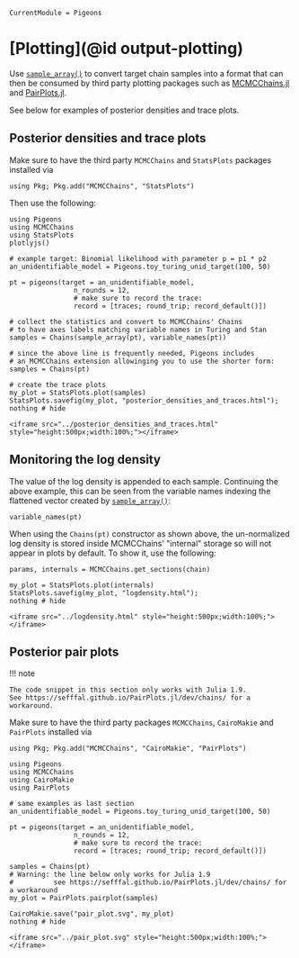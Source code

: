 ```@meta
CurrentModule = Pigeons
```

# [Plotting](@id output-plotting)

Use [`sample_array()`](@ref) to convert target chain 
samples into a format that can then be consumed by 
third party plotting packages such as 
[MCMCChains.jl](https://github.com/TuringLang/MCMCChains.jl) 
and [PairPlots.jl](https://sefffal.github.io/PairPlots.jl/).

See below for examples of posterior densities and trace plots.


## Posterior densities and trace plots

Make sure to have the third party `MCMCChains` and `StatsPlots`
packages installed via 

```
using Pkg; Pkg.add("MCMCChains", "StatsPlots")
```

Then use the following:

```@example traces
using Pigeons
using MCMCChains
using StatsPlots
plotlyjs()

# example target: Binomial likelihood with parameter p = p1 * p2
an_unidentifiable_model = Pigeons.toy_turing_unid_target(100, 50)

pt = pigeons(target = an_unidentifiable_model, 
                n_rounds = 12,
                # make sure to record the trace:
                record = [traces; round_trip; record_default()])

# collect the statistics and convert to MCMCChains' Chains
# to have axes labels matching variable names in Turing and Stan
samples = Chains(sample_array(pt), variable_names(pt))

# since the above line is frequently needed, Pigeons includes 
# an MCMCChains extension allowinging you to use the shorter form:
samples = Chains(pt)

# create the trace plots
my_plot = StatsPlots.plot(samples)
StatsPlots.savefig(my_plot, "posterior_densities_and_traces.html"); 
nothing # hide
```

```@raw html
<iframe src="../posterior_densities_and_traces.html" style="height:500px;width:100%;"></iframe>
```

## Monitoring the log density

The value of the log density is appended to each sample. Continuing the 
above example, this can be seen 
from the variable names indexing the flattened vector created by 
[`sample_array()`](@ref):

```@example traces
variable_names(pt)
```

When using the `Chains(pt)` constructor as shown above, the 
un-normalized log density is stored inside MCMCChains' "internal" 
storage so will not appear in plots by default. To show it, use the following:

```@example traces
params, internals = MCMCChains.get_sections(chain) 

my_plot = StatsPlots.plot(internals)
StatsPlots.savefig(my_plot, "logdensity.html"); 
nothing # hide
```

```@raw html
<iframe src="../logdensity.html" style="height:500px;width:100%;"></iframe>
```

## Posterior pair plots

!!! note

    The code snippet in this section only works with Julia 1.9. 
    See https://sefffal.github.io/PairPlots.jl/dev/chains/ for a workaround.

Make sure to have the third party packages `MCMCChains`, `CairoMakie` and `PairPlots`
installed via 

```
using Pkg; Pkg.add("MCMCChains", "CairoMakie", "PairPlots")
```

```
using Pigeons
using MCMCChains
using CairoMakie
using PairPlots

# same examples as last section
an_unidentifiable_model = Pigeons.toy_turing_unid_target(100, 50)

pt = pigeons(target = an_unidentifiable_model, 
                n_rounds = 12,
                # make sure to record the trace:
                record = [traces; round_trip; record_default()])

samples = Chains(pt)
# Warning: the line below only works for Julia 1.9
#          see https://sefffal.github.io/PairPlots.jl/dev/chains/ for a workaround
my_plot = PairPlots.pairplot(samples) 

CairoMakie.save("pair_plot.svg", my_plot)
nothing # hide
```

```@raw html
<iframe src="../pair_plot.svg" style="height:500px;width:100%;"></iframe>
```